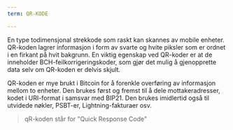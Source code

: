 ```yaml
---
term: QR-KODE

---
```

En type todimensjonal strekkode som raskt kan skannes av mobile enheter. QR-koden lagrer informasjon i form av svarte og hvite piksler som er ordnet i en firkant på hvit bakgrunn. En viktig egenskap ved QR-koder er at de inneholder BCH-feilkorrigeringskoder, som gjør det mulig å gjenopprette data selv om QR-koden er delvis skjult.

QR-koden er mye brukt i Bitcoin for å forenkle overføring av informasjon mellom to enheter. Den brukes først og fremst til å dele mottakeradresser, kodet i URI-format i samsvar med BIP21. Den brukes imidlertid også til utvidede nøkler, PSBT-er, Lightning-fakturaer osv.

> qR-koden står for "Quick Response Code"